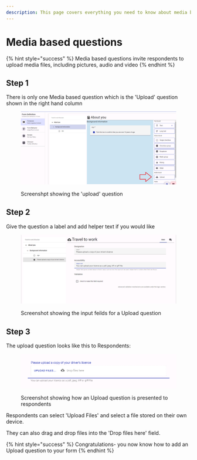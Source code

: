 ```yaml
---
description: This page covers everything you need to know about media based questions
---
```


# Media based questions

{% hint style="success" %}
Media based questions invite respondents to upload media files, including pictures, audio and video
{% endhint %}

## Step 1

There is only one Media based question which is the 'Upload' question shown in the right hand column

<figure><img src="../../../../.gitbook/assets/image.png" alt=""><figcaption><p>Screenshpt showing the 'upload' question</p></figcaption></figure>

## Step 2

Give the question a label and add helper text if you would like

<figure><img src="../../../../.gitbook/assets/image (1).png" alt=""><figcaption><p>Screenshot showing the input feilds for a Upload question</p></figcaption></figure>

## Step 3

The upload question looks like this to Respondents:

<figure><img src="../../../../.gitbook/assets/image (2).png" alt=""><figcaption><p>Screenshot showing how an Upload question is presented to respondents</p></figcaption></figure>

Respondents can select 'Upload Files' and select a file stored on their own device.

They can also drag and drop files into the 'Drop files here' field.

{% hint style="success" %}
Congratulations- you now know how to add an Upload question to your form
{% endhint %}
